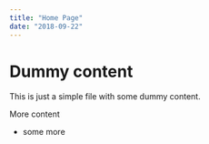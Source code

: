 ```yaml
---
title: "Home Page"
date: "2018-09-22"
---
```


# Dummy content

This is just a simple file with some dummy content.

More content

 - some more